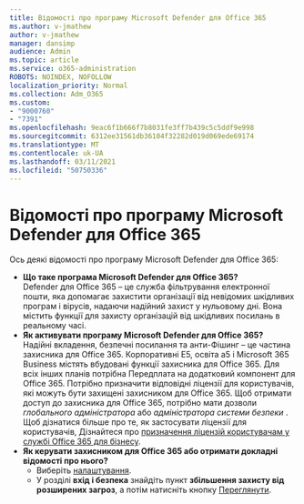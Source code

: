 ```yaml
---
title: Відомості про програму Microsoft Defender для Office 365
ms.author: v-jmathew
author: v-jmathew
manager: dansimp
audience: Admin
ms.topic: article
ms.service: o365-administration
ROBOTS: NOINDEX, NOFOLLOW
localization_priority: Normal
ms.collection: Adm_O365
ms.custom:
- "9000760"
- "7391"
ms.openlocfilehash: 9eac6f1b666f7b8031fe3ff7b439c5c5ddf9e998
ms.sourcegitcommit: 6312ee31561db36104f32282d019d069ede69174
ms.translationtype: MT
ms.contentlocale: uk-UA
ms.lasthandoff: 03/11/2021
ms.locfileid: "50750336"
---
```

# <a name="learn-about-microsoft-defender-for-office-365"></a>Відомості про програму Microsoft Defender для Office 365

Ось деякі відомості про програму Microsoft Defender для Office 365:

- **Що таке програма Microsoft Defender для Office 365?**  
    Defender для Office 365 – це служба фільтрування електронної пошти, яка допомагає захистити організації від невідомих шкідливих програм і вірусів, надаючи надійний захист у нульовому дні. Вона містить функції для захисту організацій від шкідливих посилань в реальному часі.
- **Як активувати програму Microsoft Defender для Office 365?**  
    Надійні вкладення, безпечні посилання та анти-Фішинг – це частина захисника для Office 365. Корпоративні E5, освіта a5 і Microsoft 365 Business містять вбудовані функції захисника для Office 365. Для всіх інших планів потрібна Передплата на додатковий компонент для Office 365. Потрібно призначити відповідні ліцензії для користувачів, які можуть бути захищені захисником для Office 365. Щоб отримати доступ до захисника для Office 365, потрібно мати дозволи *глобального адміністратора* або *адміністратора системи безпеки* . Щоб дізнатися більше про те, як застосувати ліцензії для користувачів, Дізнайтеся про [призначення ліцензій користувачам у службі Office 365 для бізнесу](https://go.microsoft.com/fwlink/?linkid=2093435).
- **Як керувати захисником для Office 365 або отримати докладні відомості про нього?**  
  - Виберіть [налаштування](https://go.microsoft.com/fwlink/p/?linkid=2075721).  
  - У розділі **вхід і безпека** знайдіть пункт **збільшення захисту від розширених загроз**, а потім натисніть кнопку [Переглянути](https://go.microsoft.com/fwlink/?linkid=2109302).
